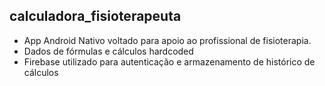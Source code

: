 ## calculadora_fisioterapeuta

* App Android Nativo voltado para apoio ao profissional de fisioterapia.
* Dados de fórmulas e cálculos hardcoded
* Firebase utilizado para autenticação e armazenamento de histórico de cálculos
